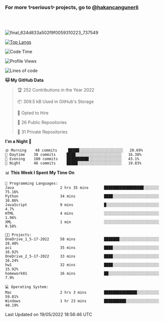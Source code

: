 ### For more ✨serious✨ projects, go to [@hakancangunerli](https://github.com/hakancangunerli)

<br>
<br>


![final_624d833a502f9f0059310223_737549](https://user-images.githubusercontent.com/33205097/161971799-9ce51eed-574a-4cab-ae73-ff67b8fa940f.gif)


[![Top Langs](https://github-readme-stats.vercel.app/api/top-langs/?username=63616e&layout=compact&hide=tex,html,shell,assembly,javascript,C&langs_count=6&exclude_repo=2015-csharp)](https://github.com/anuraghazra/github-readme-stats)


<!--START_SECTION:waka-->
![Code Time](http://img.shields.io/badge/Code%20Time-154%20hrs%205%20mins-blue)

![Profile Views](http://img.shields.io/badge/Profile%20Views-40-blue)

![Lines of code](https://img.shields.io/badge/From%20Hello%20World%20I%27ve%20Written-190%20Thousand%20lines%20of%20code-blue)

**🐱 My GitHub Data** 

> 🏆 252 Contributions in the Year 2022
 > 
> 📦 309.5 kB Used in GitHub's Storage 
 > 
> 💼 Opted to Hire
 > 
> 📜 26 Public Repositories 
 > 
> 🔑 31 Private Repositories  
 > 
**I'm a Night 🦉** 

```text
🌞 Morning    48 commits     █████░░░░░░░░░░░░░░░░░░░░   20.69% 
🌆 Daytime    38 commits     ████░░░░░░░░░░░░░░░░░░░░░   16.38% 
🌃 Evening    100 commits    ██████████░░░░░░░░░░░░░░░   43.1% 
🌙 Night      46 commits     █████░░░░░░░░░░░░░░░░░░░░   19.83%

```


📊 **This Week I Spent My Time On** 

```text
💬 Programming Languages: 
Java                     2 hrs 35 mins       ██████████████████░░░░░░░   75.16% 
Python                   34 mins             ████░░░░░░░░░░░░░░░░░░░░░   16.86% 
JavaScript               9 mins              █░░░░░░░░░░░░░░░░░░░░░░░░   4.7% 
HTML                     4 mins              ░░░░░░░░░░░░░░░░░░░░░░░░░   1.96% 
XML                      1 min               ░░░░░░░░░░░░░░░░░░░░░░░░░   0.58%

🐱‍💻 Projects: 
OneDrive_1_5-17-2022     58 mins             ███████░░░░░░░░░░░░░░░░░░   28.48% 
aci                      35 mins             ████░░░░░░░░░░░░░░░░░░░░░   16.92% 
OneDrive_2_5-17-2022     33 mins             ████░░░░░░░░░░░░░░░░░░░░░   16.24% 
hw1                      32 mins             ████░░░░░░░░░░░░░░░░░░░░░   15.92% 
homework01               16 mins             ██░░░░░░░░░░░░░░░░░░░░░░░   7.9%

💻 Operating System: 
Mac                      2 hrs 3 mins        ███████████████░░░░░░░░░░   59.81% 
Windows                  1 hr 23 mins        ██████████░░░░░░░░░░░░░░░   40.19%

```


 Last Updated on 19/05/2022 18:56:46 UTC
<!--END_SECTION:waka-->


